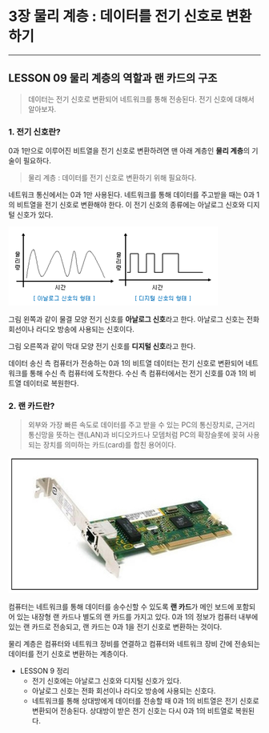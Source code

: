 # 3장 물리 계층 : 데이터를 전기 신호로 변환하기

---

## LESSON 09 물리 계층의 역할과 랜 카드의 구조

> 데이터는 전기 신호로 변환되어 네트워크를 통해 전송된다. 전기 신호에 대해서 알아보자.



### 1. 전기 신호란?

0과 1만으로 이루어진 비트열을 전기 신호로 변환하려면 맨 아래 계층인 **물리 계층**의 기술이 필요하다. 

> 물리 계층 : 데이터를 전기 신호로 변환하기 위해 필요하다.

네트워크 통신에서는 0과 1만 사용된다. 네트워크를 통해 데이터를 주고받을 때는 0과 1의 비트열을 전기 신호로 변환해야 한다. 이 전기 신호의 종류에는 아날로그 신호와 디지털 신호가 있다.

![Untitled Document](3장_09_물리계층의_역할과_랜카드의_구조.assets/po_01.gif)

그림 왼쪽과 같이 물결 모양 전기 신호를 **아날로그 신호**라고 한다. 아날로그 신호는 전화 회선이나 라디오 방송에 사용되는 신호이다.

그림 오른쪽과 같이 막대 모양 전기 신호를 **디지털 신호**라고 한다.

데이터 송신 측 컴퓨터가 전송하는 0과 1의 비트열 데이터는 전기 신호로 변환되어 네트워크를 통해 수신 측 컴퓨터에 도착한다. 수신 측 컴퓨터에서는 전기 신호를 0과 1의 비트열 데이터로 복원한다.



### 2. 랜 카드란?

> 외부와 가장 빠른 속도로 데이터를 주고 받을 수 있는 PC의 통신장치로, 근거리 통신망을 뜻하는 랜(LAN)과 비디오카드나 모뎀처럼 PC의 확장슬롯에 꽂혀 사용되는 장치를 의미하는 카드(card)를 합친 용어이다.

![랜카드를 품은 메인보드~](3장_09_물리계층의_역할과_랜카드의_구조.assets/img.png)

컴퓨터는 네트워크를 통해 데이터를 송수신할 수 있도록 **랜 카드**가 메인 보드에 포함되어 있는 내장형 랜 카드나 별도의 랜 카드를 가지고 있다. 0과 1의 정보가 컴퓨터 내부에 있는 랜 카드로 전송되고, 랜 카드는 0과 1을 전기 신호로 변환하는 것이다.

물리 계층은 컴퓨터와 네트워크 장비를 연결하고 컴퓨터와 네트워크 장비 간에 전송되는 데이터를 전기 신호로 변환하는 계층이다.



* LESSON 9 정리
  * 전기 신호에는 아날로그 신호와 디지털 신호가 있다.
  * 아날로그 신호는 전화 회선이나 라디오 방송에 사용되는 신호다.
  * 네트워크를 통해 상대방에게 데이터를 전송할 때 0과 1의 비트열은 전기 신호로 변환되어 전송된다. 상대방이 받은 전기 신호는 다시 0과 1의 비트열로 복원된다.